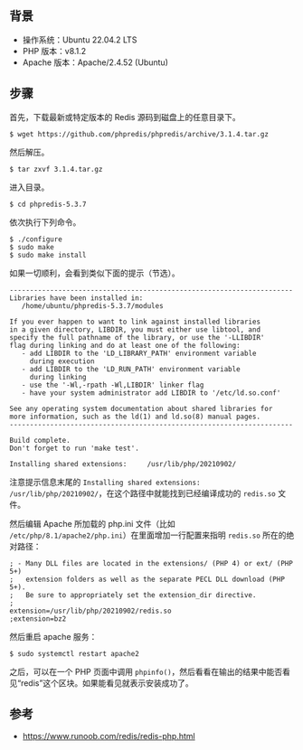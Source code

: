 ## 背景

* 操作系统：Ubuntu 22.04.2 LTS
* PHP 版本：v8.1.2
* Apache 版本：Apache/2.4.52 (Ubuntu)

## 步骤

首先，下载最新或特定版本的 Redis 源码到磁盘上的任意目录下。

```shell
$ wget https://github.com/phpredis/phpredis/archive/3.1.4.tar.gz
```

然后解压。

```shell
$ tar zxvf 3.1.4.tar.gz
```

进入目录。

```shell
$ cd phpredis-5.3.7
```

依次执行下列命令。

```shell
$ ./configure
$ sudo make
$ sudo make install
```

如果一切顺利，会看到类似下面的提示（节选）。

```text
----------------------------------------------------------------------
Libraries have been installed in:
   /home/ubuntu/phpredis-5.3.7/modules

If you ever happen to want to link against installed libraries
in a given directory, LIBDIR, you must either use libtool, and
specify the full pathname of the library, or use the '-LLIBDIR'
flag during linking and do at least one of the following:
   - add LIBDIR to the 'LD_LIBRARY_PATH' environment variable
     during execution
   - add LIBDIR to the 'LD_RUN_PATH' environment variable
     during linking
   - use the '-Wl,-rpath -Wl,LIBDIR' linker flag
   - have your system administrator add LIBDIR to '/etc/ld.so.conf'

See any operating system documentation about shared libraries for
more information, such as the ld(1) and ld.so(8) manual pages.
----------------------------------------------------------------------

Build complete.
Don't forget to run 'make test'.

Installing shared extensions:     /usr/lib/php/20210902/
```

注意提示信息末尾的 `Installing shared extensions:     /usr/lib/php/20210902/`，在这个路径中就能找到已经编译成功的 `redis.so` 文件。

然后编辑 Apache 所加载的 php.ini 文件（比如 `/etc/php/8.1/apache2/php.ini`）在里面增加一行配置来指明 `redis.so` 所在的绝对路径：

```
; - Many DLL files are located in the extensions/ (PHP 4) or ext/ (PHP 5+)
;   extension folders as well as the separate PECL DLL download (PHP 5+).
;   Be sure to appropriately set the extension_dir directive.
;
extension=/usr/lib/php/20210902/redis.so
;extension=bz2
```

然后重启 apache 服务：

```shell
$ sudo systemctl restart apache2
```

之后，可以在一个 PHP 页面中调用 `phpinfo()`，然后看看在输出的结果中能否看见“redis”这个区块。如果能看见就表示安装成功了。

## 参考

* https://www.runoob.com/redis/redis-php.html
